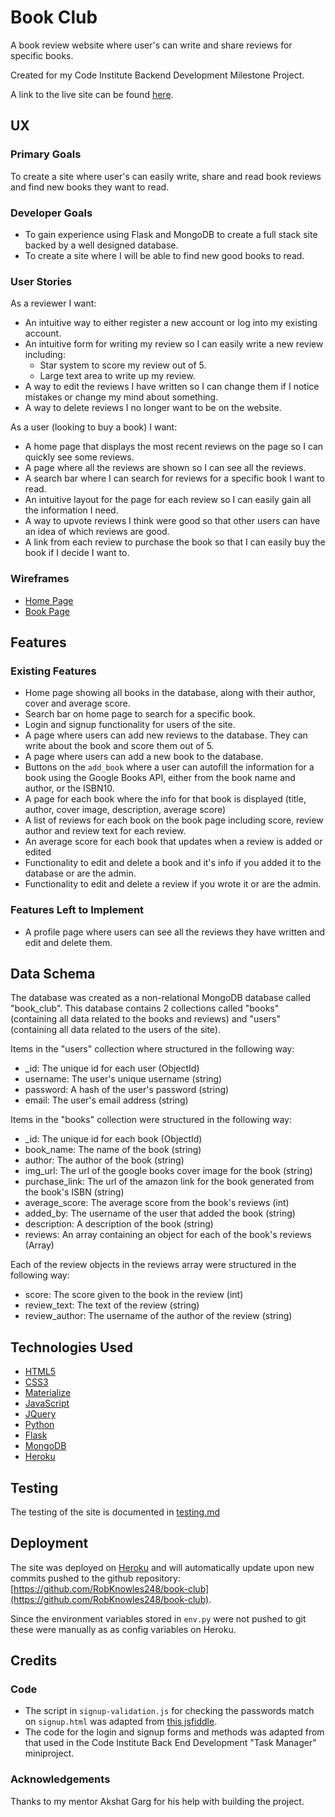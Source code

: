 # Book Club

A book review website where user's can write and share reviews for specific books.

Created for my Code Institute Backend Development Milestone Project.

A link to the live site can be found [here](https://book-club-rob.herokuapp.com/).
 
## UX
 
### Primary Goals

To create a site where user's can easily write, share and read book reviews and find new books they want to read.

### Developer Goals

- To gain experience using Flask and MongoDB to create a full stack site backed by a well designed database.
- To create a site where I will be able to find new good books to read.

### User Stories

As a reviewer I want:

- An intuitive way to either register a new account or log into my existing account.
- An intuitive form for writing my review so I can easily write a new review including:
    - Star system to score my review out of 5.
    - Large text area to write up my review.
- A way to edit the reviews I have written so I can change them if I notice mistakes or change my mind about something.
- A way to delete reviews I no longer want to be on the website.

As a user (looking to buy a book) I want:

- A home page that displays the most recent reviews on the page so I can quickly see some reviews.
- A page where all the reviews are shown so I can see all the reviews.
- A search bar where I can search for reviews for a specific book I want to read.
- An intuitive layout for the page for each review so I can easily gain all the information I need.
- A way to upvote reviews I think were good so that other users can have an idea of which reviews are good.
- A link from each review to purchase the book so that I can easily buy the book if I decide I want to.

### Wireframes

- [Home Page](static/wireframes/home-page.pdf)
- [Book Page](static/wireframes/book-page.pdf)

## Features
 
### Existing Features

- Home page showing all books in the database, along with their author, cover and average score.
- Search bar on home page to search for a specific book.
- Login and signup functionality for users of the site.
- A page where users can add new reviews to the database. They can write about the book and score them out of 5.
- A page where users can add a new book to the database.
- Buttons on the `add_book` where a user can autofill the information for a book using the Google Books API, either from the book name and author, or the ISBN10.
- A page for each book where the info for that book is displayed (title, author, cover image, description, average score)
- A list of reviews for each book on the book page including score, review author and review text for each review.
- An average score for each book that updates when a review is added or edited
- Functionality to edit and delete a book and it's info if you added it to the database or are the admin.
- Functionality to edit and delete a review if you wrote it or are the admin.

### Features Left to Implement

- A profile page where users can see all the reviews they have written and edit and delete them.

## Data Schema

The database was created as a non-relational MongoDB database called "book_club". This database contains 2 collections called "books" (containing all data related to the books and reviews) and "users" (containing all data related to the users of the site).

Items in the "users" collection where structured in the following way:
- _id: The unique id for each user (ObjectId)
- username: The user's unique username (string)
- password: A hash of the user's password (string)
- email: The user's email address (string)

Items in the "books" collection were structured in the following way:
- _id: The unique id for each book (ObjectId)
- book_name: The name of the book (string)
- author: The author of the book (string)
- img_url: The url of the google books cover image for the book (string)
- purchase_link: The url of the amazon link for the book generated from the book's ISBN (string)
- average_score: The average score from the book's reviews (int)
- added_by: The username of the user that added the book (string)
- description: A description of the book (string)
- reviews: An array containing an object for each of the book's reviews (Array)

Each of the review objects in the reviews array were structured in the following way:
- score: The score given to the book in the review (int)
- review_text: The text of the review (string)
- review_author: The username of the author of the review (string)

## Technologies Used

- [HTML5](https://en.wikipedia.org/wiki/HTML#:~:text=Hypertext%20Markup%20Language%20(HTML)%20is,scripting%20languages%20such%20as%20JavaScript.)
- [CSS3](https://en.wikipedia.org/wiki/CSS)
- [Materialize](https://materializecss.com/)
- [JavaScript](https://en.wikipedia.org/wiki/JavaScript)
- [JQuery](https://jquery.com)
- [Python](https://en.wikipedia.org/wiki/Python_(programming_language))
- [Flask](https://en.wikipedia.org/wiki/Flask_(web_framework))
- [MongoDB](https://www.mongodb.com/1)
- [Heroku](https://en.wikipedia.org/wiki/Heroku)

## Testing

The testing of the site is documented in [testing.md](testing.md)

## Deployment

The site was deployed on [Heroku](https://heroku.com/) and will automatically update upon new commits pushed to the github repository: [https://github.com/RobKnowles248/book-club](https://github.com/RobKnowles248/book-club).

Since the environment variables stored in `env.py` were not pushed to git these were manually as as config variables on Heroku.

## Credits

### Code

- The script in `signup-validation.js` for checking the passwords match on `signup.html` was adapted from [this jsfiddle](http://jsfiddle.net/SirusDoma/ayf832td/).
- The code for the login and signup forms and methods was adapted from that used in the Code Institute Back End Development "Task Manager" miniproject.

### Acknowledgements

Thanks to my mentor Akshat Garg for his help with building the project.